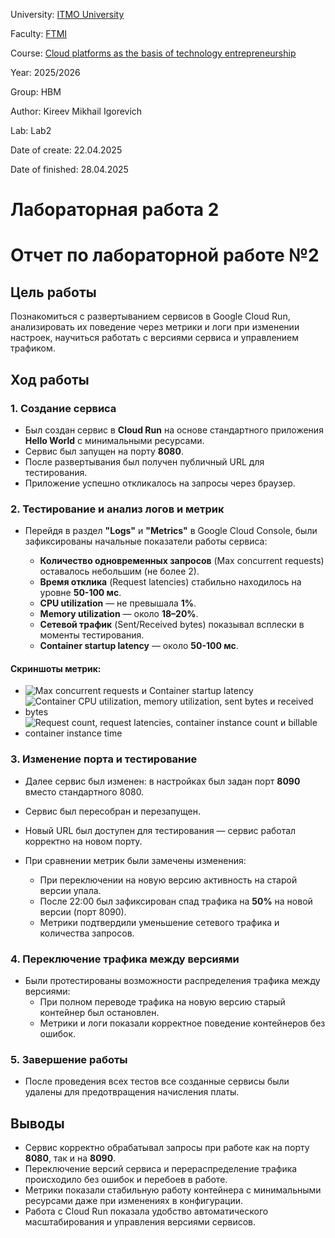University: [ITMO University](https://itmo.ru/ru/)

Faculty: [FTMI](https://ftmi.itmo.ru)

Course: [Cloud platforms as the basis of technology entrepreneurship](https://itmo-ict-faculty.github.io/cloud-platforms-as-the-basis-of-technology-entrepreneurship/education/labs2023-2024/lab1/lab1/#_2)

Year: 2025/2026

Group: HBM

Author: Kireev Mikhail Igorevich

Lab: Lab2

Date of create: 22.04.2025

Date of finished: 28.04.2025

# Лабораторная работа 2

# Отчет по лабораторной работе №2

## Цель работы
Познакомиться с развертыванием сервисов в Google Cloud Run, анализировать их поведение через метрики и логи при изменении настроек, научиться работать с версиями сервиса и управлением трафиком.

## Ход работы

### 1. Создание сервиса

- Был создан сервис в **Cloud Run** на основе стандартного приложения **Hello World** с минимальными ресурсами.
- Сервис был запущен на порту **8080**.
- После развертывания был получен публичный URL для тестирования.
- Приложение успешно откликалось на запросы через браузер.

### 2. Тестирование и анализ логов и метрик

- Перейдя в раздел **"Logs"** и **"Metrics"** в Google Cloud Console, были зафиксированы начальные показатели работы сервиса:

  - **Количество одновременных запросов** (Max concurrent requests) оставалось небольшим (не более 2).
  - **Время отклика** (Request latencies) стабильно находилось на уровне **50-100 мс**.
  - **CPU utilization** — не превышала **1%**.
  - **Memory utilization** — около **18–20%**.
  - **Сетевой трафик** (Sent/Received bytes) показывал всплески в моменты тестирования.
  - **Container startup latency** — около **50-100 мс**.

#### Скриншоты метрик:

- ![Max concurrent requests и Container startup latency](./screenshot/image1.png)
- ![Container CPU utilization, memory utilization, sent bytes и received bytes](./screenshot/image2.png)
- ![Request count, request latencies, container instance count и billable container instance time](./screenshot/image3.png)

### 3. Изменение порта и тестирование

- Далее сервис был изменен: в настройках был задан порт **8090** вместо стандартного 8080.
- Сервис был пересобран и перезапущен.
- Новый URL был доступен для тестирования — сервис работал корректно на новом порту.

- При сравнении метрик были замечены изменения:
  - При переключении на новую версию активность на старой версии упала.
  - После 22:00 был зафиксирован спад трафика на **50%** на новой версии (порт 8090).
  - Метрики подтвердили уменьшение сетевого трафика и количества запросов.

### 4. Переключение трафика между версиями

- Были протестированы возможности распределения трафика между версиями:
  - При полном переводе трафика на новую версию старый контейнер был остановлен.
  - Метрики и логи показали корректное поведение контейнеров без ошибок.

### 5. Завершение работы

- После проведения всех тестов все созданные сервисы были удалены для предотвращения начисления платы.

## Выводы

- Сервис корректно обрабатывал запросы при работе как на порту **8080**, так и на **8090**.
- Переключение версий сервиса и перераспределение трафика происходило без ошибок и перебоев в работе.
- Метрики показали стабильную работу контейнера с минимальными ресурсами даже при изменениях в конфигурации.
- Работа с Cloud Run показала удобство автоматического масштабирования и управления версиями сервисов.
